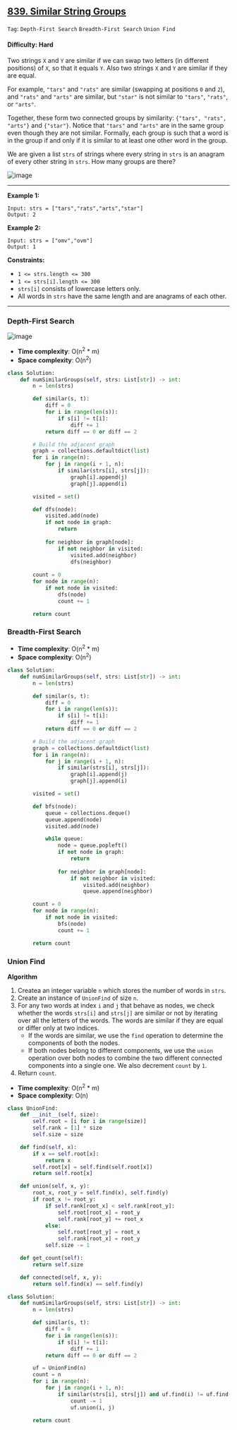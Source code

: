 ## [839. Similar String Groups](https://leetcode.com/problems/similar-string-groups)

```Tag```: ```Depth-First Search``` ```Breadth-First Search``` ```Union Find```

#### Difficulty: Hard

Two strings ```X``` and ```Y``` are similar if we can swap two letters (in different positions) of ```X```, so that it equals ```Y```. Also two strings ```X``` and ```Y``` are similar if they are equal.

For example, ```"tars"``` and ```"rats"``` are similar (swapping at positions ```0``` and ```2```), and ```"rats"``` and ```"arts"``` are similar, but ```"star"``` is not similar to ```"tars"```, ```"rats"```, or ```"arts"```.

Together, these form two connected groups by similarity: ```{"tars", "rats", "arts"}``` and ```{"star"}```.  Notice that ```"tars"``` and ```"arts"``` are in the same group even though they are not similar.  Formally, each group is such that a word is in the group if and only if it is similar to at least one other word in the group.

We are given a list ```strs``` of strings where every string in ```strs``` is an anagram of every other string in ```strs```. How many groups are there?

![image](https://user-images.githubusercontent.com/35042430/235188769-f59d6ff8-3bcc-4b2e-832e-28c91bf21093.png)

---

__Example 1:__
```
Input: strs = ["tars","rats","arts","star"]
Output: 2
```

__Example 2:__
```
Input: strs = ["omv","ovm"]
Output: 1
```

__Constraints:__

- ```1 <= strs.length <= 300```
- ```1 <= strs[i].length <= 300```
- ```strs[i]``` consists of lowercase letters only.
- All words in ```strs``` have the same length and are anagrams of each other.

---

### Depth-First Search

![image](https://leetcode.com/problems/similar-string-groups/Figures/839/839-1.png)

- __Time complexity__: O(n<sup>2</sup> * m)
- __Space complexity__: O(n<sup>2</sup>)

```Python
class Solution:
    def numSimilarGroups(self, strs: List[str]) -> int:
        n = len(strs)

        def similar(s, t):
            diff = 0
            for i in range(len(s)):
                if s[i] != t[i]:
                    diff += 1
            return diff == 0 or diff == 2

        # Build the adjacent graph
        graph = collections.defaultdict(list)
        for i in range(n):
            for j in range(i + 1, n):
                if similar(strs[i], strs[j]):
                    graph[i].append(j)
                    graph[j].append(i)

        visited = set()

        def dfs(node):
            visited.add(node)
            if not node in graph:
                return
            
            for neighbor in graph[node]:
                if not neighbor in visited:
                    visited.add(neighbor)
                    dfs(neighbor)
        
        count = 0
        for node in range(n):
            if not node in visited:
                dfs(node)
                count += 1

        return count 
```

### Breadth-First Search

- __Time complexity__: O(n<sup>2</sup> * m)
- __Space complexity__: O(n<sup>2</sup>)

```Python
class Solution:
    def numSimilarGroups(self, strs: List[str]) -> int:
        n = len(strs)

        def similar(s, t):
            diff = 0
            for i in range(len(s)):
                if s[i] != t[i]:
                    diff += 1
            return diff == 0 or diff == 2

        # Build the adjacent graph
        graph = collections.defaultdict(list)
        for i in range(n):
            for j in range(i + 1, n):
                if similar(strs[i], strs[j]):
                    graph[i].append(j)
                    graph[j].append(i)

        visited = set()

        def bfs(node):
            queue = collections.deque()
            queue.append(node)
            visited.add(node)

            while queue:
                node = queue.popleft()
                if not node in graph:
                    return
                
                for neighbor in graph[node]:
                    if not neighbor in visited:
                        visited.add(neighbor)
                        queue.append(neighbor)

        count = 0
        for node in range(n):
            if not node in visited:
                bfs(node)
                count += 1

        return count
```

### Union Find

__Algorithm__

1. Createa an integer variable ```n``` which stores the number of words in ```strs```.
2. Create an instance of ```UnionFind``` of size ```n```.
3. For any two words at index ```i``` and ```j``` that behave as nodes, we check whether the words ```strs[i]``` and ```strs[j]``` are similar or not by iterating over all the letters of the words. The words are similar if they are equal or differ only at two indices.
    - If the words are similar, we use the ```find``` operation to determine the components of both the nodes.
    - If both nodes belong to different components, we use the ```union``` operation over both nodes to combine the two different connected components into a single one. We also decrement ```count``` by ```1```.
6. Return ```count```.

- __Time complexity__: O(n<sup>2</sup> * m)
- __Space complexity__: O(n)

```Python
class UnionFind:
    def __init__(self, size):
        self.root = [i for i in range(size)]
        self.rank = [1] * size 
        self.size = size

    def find(self, x):
        if x == self.root[x]:
            return x
        self.root[x] = self.find(self.root[x])
        return self.root[x]

    def union(self, x, y):
        root_x, root_y = self.find(x), self.find(y)
        if root_x != root_y:
            if self.rank[root_x] < self.rank[root_y]:
                self.root[root_x] = root_y
                self.rank[root_y] += root_x
            else:
                self.root[root_y] = root_x
                self.rank[root_x] = root_y
            self.size -= 1

    def get_count(self):
        return self.size

    def connected(self, x, y):
        return self.find(x) == self.find(y)

class Solution:
    def numSimilarGroups(self, strs: List[str]) -> int:
        n = len(strs)

        def similar(s, t):
            diff = 0
            for i in range(len(s)):
                if s[i] != t[i]:
                    diff += 1
            return diff == 0 or diff == 2

        uf = UnionFind(n)
        count = n
        for i in range(n):
            for j in range(i + 1, n):
                if similar(strs[i], strs[j]) and uf.find(i) != uf.find(j):
                    count -= 1
                    uf.union(i, j)

        return count
```
